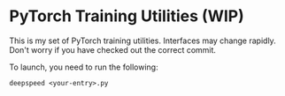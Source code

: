 # PyTorch Training Utilities (WIP)

This is my set of PyTorch training utilities. Interfaces may change rapidly. Don't worry if you have checked out the correct commit.

To launch, you need to run the following:

```
deepspeed <your-entry>.py
```

